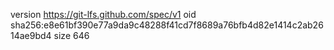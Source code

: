 version https://git-lfs.github.com/spec/v1
oid sha256:e8e61bf390e77a9da9c48288f41cd7f8689a76bfb4d82e1414c2ab2614ae9bd4
size 646
